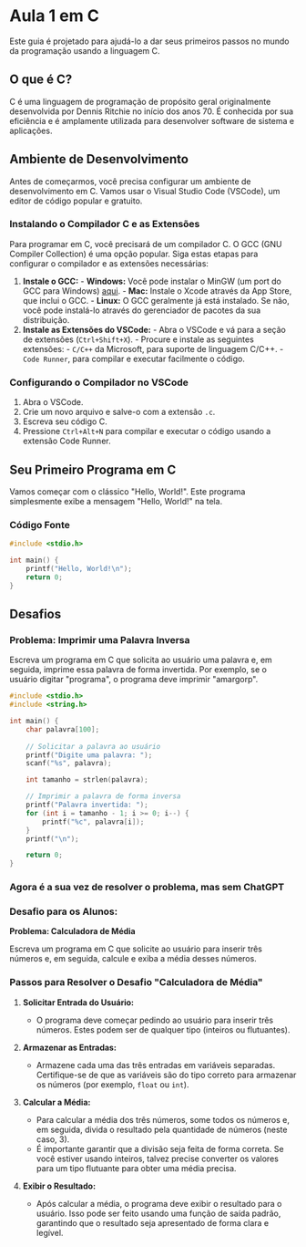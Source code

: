 
# Aula 1 em C

Este guia é projetado para ajudá-lo a dar seus primeiros passos no mundo da programação usando a linguagem C.

## O que é C?

C é uma linguagem de programação de propósito geral originalmente desenvolvida por Dennis Ritchie no início dos anos 70. É conhecida por sua eficiência e é amplamente utilizada para desenvolver software de sistema e aplicações.

## Ambiente de Desenvolvimento

Antes de começarmos, você precisa configurar um ambiente de desenvolvimento em C. Vamos usar o Visual Studio Code (VSCode), um editor de código popular e gratuito.
### Instalando o Compilador C e as Extensões
Para programar em C, você precisará de um compilador C. O GCC (GNU Compiler Collection) é uma opção popular. Siga estas etapas para configurar o compilador e as extensões necessárias:

1.  **Instale o GCC:**  -  **Windows:** Você pode instalar o MinGW (um port do GCC para Windows) [aqui](http://www.mingw.org/). -  **Mac:** Instale o Xcode através da App Store, que inclui o GCC. -  **Linux:** O GCC geralmente já está instalado. Se não, você pode instalá-lo através do gerenciador de pacotes da sua distribuição. 
2.  **Instale as Extensões do VSCode:**  - Abra o VSCode e vá para a seção de extensões (`Ctrl+Shift+X`). - Procure e instale as seguintes extensões: -  `C/C++` da Microsoft, para suporte de linguagem C/C++. -  `Code Runner`, para compilar e executar facilmente o código. 

### Configurando o Compilador no VSCode  
1. Abra o VSCode. 
2. Crie um novo arquivo e salve-o com a extensão `.c`. 
3.  Escreva seu código C. 
4.  Pressione `Ctrl+Alt+N` para compilar e executar o código usando a extensão Code Runner.

## Seu Primeiro Programa em C

Vamos começar com o clássico "Hello, World!". Este programa simplesmente exibe a mensagem "Hello, World!" na tela.

### Código Fonte

```c
#include <stdio.h>

int main() {
    printf("Hello, World!\n");
    return 0;
}
````

## Desafios 

### Problema: Imprimir uma Palavra Inversa

Escreva um programa em C que solicita ao usuário uma palavra e, em seguida, imprime essa palavra de forma invertida. Por exemplo, se o usuário digitar "programa", o programa deve imprimir "amargorp". 

```c
#include <stdio.h>
#include <string.h>

int main() {
    char palavra[100];
    
    // Solicitar a palavra ao usuário
    printf("Digite uma palavra: ");
    scanf("%s", palavra);

    int tamanho = strlen(palavra);

    // Imprimir a palavra de forma inversa
    printf("Palavra invertida: ");
    for (int i = tamanho - 1; i >= 0; i--) {
        printf("%c", palavra[i]);
    }
    printf("\n");

    return 0;
}
````

### Agora é a sua vez de resolver o problema, mas sem ChatGPT

### Desafio para os Alunos:

**Problema: Calculadora de Média**

Escreva um programa em C que solicite ao usuário para inserir três números e, em seguida, calcule e exiba a média desses números.


### Passos para Resolver o Desafio "Calculadora de Média"

1.  **Solicitar Entrada do Usuário:**
    
    -   O programa deve começar pedindo ao usuário para inserir três números. Estes podem ser de qualquer tipo (inteiros ou flutuantes).
2.  **Armazenar as Entradas:**
    
    -   Armazene cada uma das três entradas em variáveis separadas. Certifique-se de que as variáveis são do tipo correto para armazenar os números (por exemplo, `float` ou `int`).
3.  **Calcular a Média:**
    
    -   Para calcular a média dos três números, some todos os números e, em seguida, divida o resultado pela quantidade de números (neste caso, 3).
    -   É importante garantir que a divisão seja feita de forma correta. Se você estiver usando inteiros, talvez precise converter os valores para um tipo flutuante para obter uma média precisa.
4.  **Exibir o Resultado:**
    
    -   Após calcular a média, o programa deve exibir o resultado para o usuário. Isso pode ser feito usando uma função de saída padrão, garantindo que o resultado seja apresentado de forma clara e legível.
